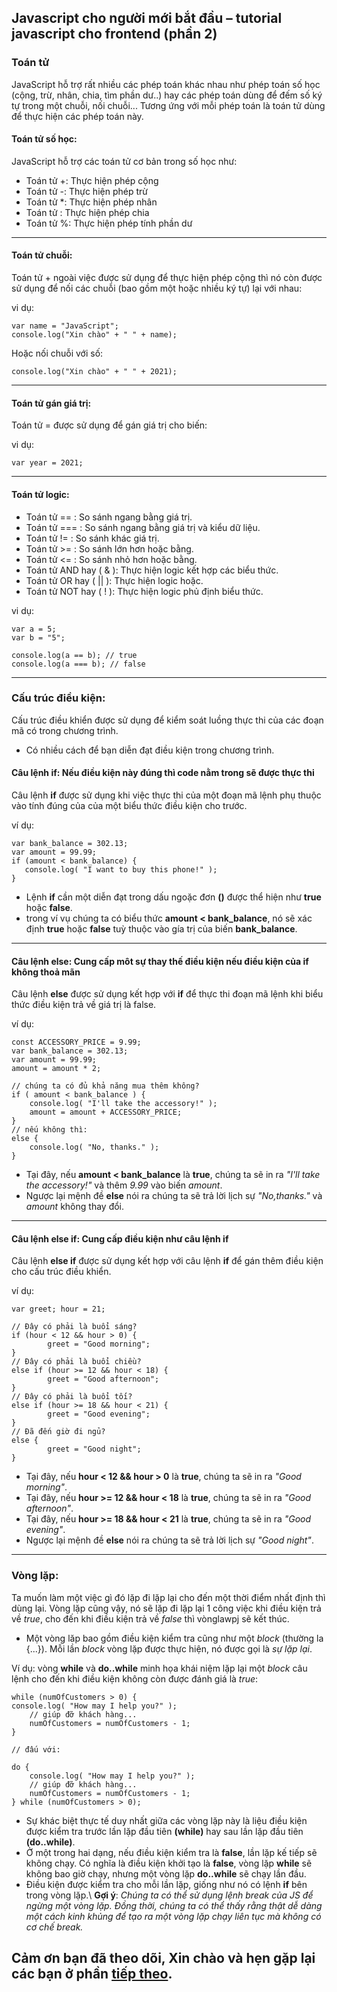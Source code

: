 ﻿## Javascript cho người mới bắt đầu – tutorial javascript cho frontend (phần 2)

### Toán tử
JavaScript hỗ trợ rất nhiều các phép toán khác nhau như phép toán số học (cộng, trừ, nhân, chia, tìm phần dư..) hay các phép toán dùng để đếm số ký tự trong một chuỗi, nối chuỗi... Tương ứng với mỗi phép toán là toán tử dùng để thực hiện các phép toán này.

####    Toán tử số học:
JavaScript hỗ trợ các toán tử cơ bản trong số học như:

  - Toán tử +: Thực hiện phép cộng
  - Toán tử -: Thực hiện phép trừ
  - Toán tử *: Thực hiện phép nhân
  - Toán tử \: Thực hiện phép chia
  - Toán tử %: Thực hiện phép tính phần dư
  ---

####    Toán tử chuỗi: 
Toán tử + ngoài việc được sử dụng để thực hiện phép cộng thì nó còn được sử dụng để nối các chuỗi
(bao gồm một hoặc nhiều ký tự) lại với nhau:

vi dụ:
```
var name = "JavaScript";
console.log("Xin chào" + " " + name);
```
Hoặc nối chuỗi với số:
```
console.log("Xin chào" + " " + 2021);
```
  ---

####    Toán tử gán giá trị: 
Toán tử = được sử dụng để gán giá trị cho biến:

vi dụ:
```
var year = 2021;
```
  ---
####    Toán tử logic: 
  - Toán tử  == : So sánh ngang bằng giá trị.
  - Toán tử  === : So sánh ngang bằng giá trị và kiểu dữ liệu.
  - Toán tử  != : So sánh khác giá trị.
  - Toán tử  >= : So sánh lớn hơn hoặc bằng.
  - Toán tử  <= : So sánh nhỏ hơn hoặc bằng.
  - Toán tử  AND  hay ( & ): Thực hiện logic kết hợp các biểu thức.
  - Toán tử  OR  hay ( || ): Thực hiện logic hoặc.
  - Toán tử  NOT  hay ( ! ): Thực hiện logic phủ định biểu thức.

vi dụ:
```
var a = 5; 
var b = "5"; 

console.log(a == b); // true 
console.log(a === b); // false
```
  ---

### Cấu trúc điều kiện:
Cấu trúc điều khiển được sử dụng để kiểm soát luồng thực thi của các đoạn mã có trong chương trình.
- Có nhiều cách để bạn diễn đạt điều kiện trong chương trình.

####    Câu lệnh if: Nếu điều kiện này đúng thì code nằm trong sẽ được thực thi
Câu lệnh **if** được sử dụng khi việc thực thi của một đoạn mã lệnh phụ thuộc vào tính đúng của của một biểu thức điều kiện cho trước.

ví dụ:
```
var bank_balance = 302.13;
var amount = 99.99;
if (amount < bank_balance) {
   console.log( "I want to buy this phone!" );
}

```

- Lệnh **if** cần một diễn đạt trong dấu ngoặc đơn **()** được thể hiện như **true** hoặc **false**.
- trong ví vụ chúng ta có biểu thức **amount < bank_balance**, nó sẽ xác định **true** hoặc **false** tuỳ thuộc vào gía trị của biến **bank_balance**.

---
#### Câu lệnh else: Cung cấp môt sự thay thế điều kiện nếu điều kiện của if không thoả mãn
Câu lệnh **else** được sử dụng kết hợp với **if** để thực thi đoạn mã lệnh khi biểu thức điều kiện trả về giá trị là false.

ví dụ:
```
const ACCESSORY_PRICE = 9.99;
var bank_balance = 302.13;
var amount = 99.99;
amount = amount * 2;

// chúng ta có đủ khả năng mua thêm không?
if ( amount < bank_balance ) {
    console.log( "I'll take the accessory!" );
    amount = amount + ACCESSORY_PRICE;
}
// nếu không thì:
else {
    console.log( "No, thanks." );
}

```
- Tại đây, nếu **amount < bank_balance** là **true**, chúng ta sẽ in ra *"I'll take the accessory!"* và thêm *9.99* vào biến *amount*.
- Ngược lại mệnh đề **else** nói ra chúng ta sẽ trả lời lịch sự *"No,thanks."* và *amount* không thay đổi.
---

####  Câu lệnh else if: Cung cấp điều kiện như câu lệnh if
Câu lệnh **else if** được sử dụng kết hợp với câu lệnh **if** để gán thêm điều kiện cho cấu trúc điều khiển.

ví dụ:
```
var greet; hour = 21; 

// Đây có phải là buổi sáng?
if (hour < 12 && hour > 0) { 
        greet = "Good morning"; 
}
// Đây có phải là buổi chiều?
else if (hour >= 12 && hour < 18) { 
        greet = "Good afternoon"; 
} 
// Đây có phải là buổi tối?
else if (hour >= 18 && hour < 21) { 
        greet = "Good evening"; 
} 
// Đã đến giờ đi ngủ?
else { 
        greet = "Good night"; 
}
```
- Tại đây, nếu **hour < 12 && hour > 0** là **true**, chúng ta sẽ in ra *"Good morning"*.
- Tại đây, nếu **hour >= 12 && hour < 18** là **true**, chúng ta sẽ in ra *"Good afternoon"*.
- Tại đây, nếu **hour >= 18 && hour < 21** là **true**, chúng ta sẽ in ra *"Good evening"*.
- Ngược lại mệnh đề **else** nói ra chúng ta sẽ trả lời lịch sự *"Good night"*.

---

### Vòng lặp:
Ta muốn làm một việc gì đó lặp đi lặp lại cho đến một thời điểm nhất định thì dùng lại. Vòng lặp cũng vậy, nó sẽ lặp đi lặp lại 1 công việc khi điều kiện trả về *true*, cho đến khi điều kiện trả về *false* thì vònglawpj sẽ kết thúc.
- Một vòng lăp bao gồm điều kiện kiểm tra cũng như một *block* (thường la {...}). Mỗi lần *block* vòng lặp được thực hiện, nó được gọi là *sự lặp lại*.

Ví dụ: vòng **while** và **do..while** minh họa khái niệm lặp lại một *block* câu lệnh cho đến khi điều kiện không còn được đánh giá là *true*:
```
while (numOfCustomers > 0) {
console.log( "How may I help you?" );
    // giúp đỡ khách hàng...
    numOfCustomers = numOfCustomers - 1;
}

// đấu với:

do {
    console.log( "How may I help you?" );
    // giúp đỡ khách hàng...
    numOfCustomers = numOfCustomers - 1;
} while (numOfCustomers > 0);

```

- Sự khác biệt thực tế duy nhất giữa các vòng lặp này là liệu điều kiện được kiểm tra trước lần lặp đầu tiên **(while)** hay sau lần lặp đầu tiên **(do..while)**.
- Ở một trong hai dạng, nếu điều kiện kiểm tra là **false**, lần lặp kế tiếp sẽ không chạy. Có nghĩa là điều kiện khởi tạo là **false**, vòng lặp **while** sẽ không bao giờ chạy, nhưng một vòng lặp **do..while** sẽ chạy lần đầu.
- Điều kiện được kiểm tra cho mỗi lần lặp, giống như nó có lệnh **if** bên trong vòng lặp.\\
**Gợi ý**: *Chúng ta có thể sử dụng lệnh break của JS để ngừng một vòng lặp. Đồng thời, chúng ta có thể thấy rằng thật dễ dàng một cách kinh khủng để tạo ra một vòng lặp chạy liên tục mà không có cơ chế break.*



<!-- ### Function (Hàm)
Hàm là một đoạn mã lệnh được sử dụng để thực hiện một tác vụ cụ thể và tác vụ này có thể được lặp lại nhiều lần một cách dễ dàng.

#### Định nghĩa hàm: 
Để định nghĩa một hàm chúng ta sử dụng cú pháp như sau:

ví dụ: 

```
        function [tên_hàm] () {
            mã lệnh bên trong hàm 
        }
```

Ví dụ sau khai báo một hàm với tên hàm là greet:

```
        function greet () { 
            console.log("Chào bạn"); 
        }
```
Sau khi khai báo hàm thì để thực thi đoạn mã lệnh bên trong hàm chúng ta cần thực hiện việc gọi hàm.

#### Gọi hàm:
Việc gọi hàm được tiến hành khác đơn giản, trong JavaScript chúng ta cần thêm cặp dấu () sau tên hàm đã được định nghĩa trước đó.

ví dụ:

```
        greet();
```
Bạn có thể gọi hàm nhiều lần trong chương trình:
```
        greet();
        greet();
        greet();
```

####	Tham số: 
Tham số được sử dụng để truyền dữ liệu vào đoạn mã bên trong hàm.

ví dụ:

```
        function greet(name) { 
            console.log("Chào " + name); 
        }
```

Ở ví dụ trên khi định nghĩa hàm greet chúng ta sử dụng tham số name để truyền dữ liệu vào bên trong hàm.
Số lượng đối số là không giới hạn:

```
        function greet(title, name) { 
            console.log("Chào " + title + ". " + name); 
        }
```

#### Đối số:
Đối số là dữ liệu thực tế truyền vào bên trong hàm khi hàm được gọi. Với hàm greet được định nghĩa với một tham số là name như ở ví dụ trước chúng ta có thể truyền đối số khi gọi hàm như sau:

```
        greet("JavaScript");
```

Ở ví dụ trên chuỗi JavaScript được sử dụng là đối số để truyền dữ liệu vào hàm.
Trường hợp hàm greet được định nghĩa với hai tham số là title và name:

```
        greet("Mr.", "JavaScript");
```

####	Đối số mặc định:
Khi định nghĩa hàm bạn có thể gán giá giá trị mặc định cho đối số khi hàm được gọi.

```     
        function greet(name = "JavaScript") { 
            console.log(name); 
        }
```

Ở ví dụ trên chuỗi JavaScript được sử dụng làm đối số mặc định truyền vào cho tham số name khi hàm được gọi. Do đó khi hàm greet được gọi mà không có đối số truyền vào như sau:

```
        greet();
```
Thì giá trị mặc định JavaScript sẽ được sử dụng. -->

## Cảm ơn bạn đã theo dõi, Xin chào và hẹn gặp lại các bạn ở phần [tiếp theo](https://github.com/thanhdat19521/tutorial-javascript/blob/main/tutorial-javascript_part2.md).




